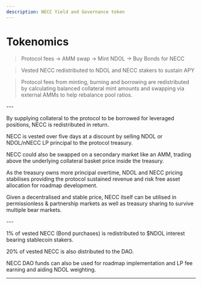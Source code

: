 ```yaml
---
description: NECC Yield and Governance token
---
```


# Tokenomics

> Protocol fees -> AMM swap -> Mint NDOL -> Buy Bonds for NECC

> Vested NECC redistributed to NDOL and NECC stakers to sustain APY

> Protocol fees from minting, burning and borrowing are redistributed by calculating balanced collateral mint amounts and swapping via external AMMs to help rebalance pool ratios.

\---

By supplying collateral to the protocol to be borrowed for leveraged positions, NECC is redistributed in return.

NECC is vested over five days at a discount by selling NDOL or NDOL/nNECC LP principal to the protocol treasury.

NECC could also be swapped on a secondary market like an AMM, trading above the underlying collateral basket price inside the treasury.

As the treasury owns more principal overtime, NDOL and NECC pricing stabilises providing the protocol sustained revenue and risk free asset allocation for roadmap development.

Given a decentralised and stable price, NECC itself can be utilised in permissionless & partnership markets as well as treasury sharing to survive multiple bear markets.

\---

1% of vested NECC (Bond purchases) is redistributed to $NDOL interest bearing stablecoin stakers.

20% of vested NECC is also distributed to the DAO.

NECC DAO funds can also be used for roadmap implementation and LP fee earning and aiding NDOL weighting.

---
